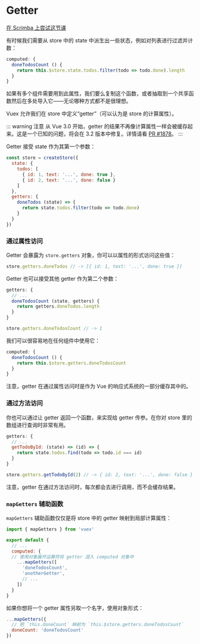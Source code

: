 # Getter

<div class="scrimba"><a href="https://scrimba.com/p/pnyzgAP/c2Be7TB" target="_blank" rel="noopener noreferrer">在 Scrimba 上尝试这节课</a></div>

有时候我们需要从 store 中的 state 中派生出一些状态，例如对列表进行过滤并计数：

``` js
computed: {
  doneTodosCount () {
    return this.$store.state.todos.filter(todo => todo.done).length
  }
}
```

如果有多个组件需要用到此属性，我们要么复制这个函数，或者抽取到一个共享函数然后在多处导入它——无论哪种方式都不是很理想。

Vuex 允许我们在 store 中定义“getter”（可以认为是 store 的计算属性）。

::: warning 注意
从 Vue 3.0 开始，getter 的结果不再像计算属性一样会被缓存起来。这是一个已知的问题，将会在 3.2 版本中修复。详情请看 [PR #1878](https://github.com/vuejs/vuex/pull/1883)。
:::

Getter 接受 state 作为其第一个参数：

``` js
const store = createStore({
  state: {
    todos: [
      { id: 1, text: '...', done: true },
      { id: 2, text: '...', done: false }
    ]
  },
  getters: {
    doneTodos (state) => {
      return state.todos.filter(todo => todo.done)
    }
  }
})
```

### 通过属性访问

Getter 会暴露为 `store.getters` 对象，你可以以属性的形式访问这些值：

``` js
store.getters.doneTodos // -> [{ id: 1, text: '...', done: true }]
```

Getter 也可以接受其他 getter 作为第二个参数：

``` js
getters: {
  // ...
  doneTodosCount (state, getters) {
    return getters.doneTodos.length
  }
}
```

``` js
store.getters.doneTodosCount // -> 1
```

我们可以很容易地在任何组件中使用它：

``` js
computed: {
  doneTodosCount () {
    return this.$store.getters.doneTodosCount
  }
}
```

注意，getter 在通过属性访问时是作为 Vue 的响应式系统的一部分缓存其中的。

### 通过方法访问

你也可以通过让 getter 返回一个函数，来实现给 getter 传参。在你对 store 里的数组进行查询时非常有用。

```js
getters: {
  // ...
  getTodoById: (state) => (id) => {
    return state.todos.find(todo => todo.id === id)
  }
}
```

``` js
store.getters.getTodoById(2) // -> { id: 2, text: '...', done: false }
```

注意，getter 在通过方法访问时，每次都会去进行调用，而不会缓存结果。

### `mapGetters` 辅助函数

`mapGetters` 辅助函数仅仅是将 store 中的 getter 映射到局部计算属性：

``` js
import { mapGetters } from 'vuex'

export default {
  // ...
  computed: {
  // 使用对象展开运算符将 getter 混入 computed 对象中
    ...mapGetters([
      'doneTodosCount',
      'anotherGetter',
      // ...
    ])
  }
}
```

如果你想将一个 getter 属性另取一个名字，使用对象形式：

``` js
...mapGetters({
  // 把 `this.doneCount` 映射为 `this.$store.getters.doneTodosCount`
  doneCount: 'doneTodosCount'
})
```
